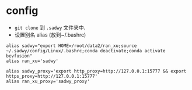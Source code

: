 # config
- `git clone` 到 `.sadwy` 文件夹中.
- 设置别名 alias (放到~/.bashrc)
```shell
alias sadwy="export HOME=/root/data2/ran_xu;source ~/.sadwy/config/Linux/.bashrc;conda deactivate;conda activate bevfusion"
alias ran_xu='sadwy'

alias sadwy_proxy='export http_proxy=http://127.0.0.1:15777 && export https_proxy=http://127.0.0.1:15777'
alias ran_xu_proxy='sadwy_proxy'
```
